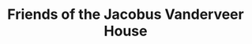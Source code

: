 ---
layout: repo
title: "Friends of the Jacobus Vanderveer House"
id: 12607
permalink: repos/12607/
---